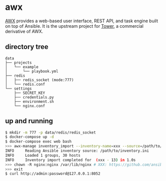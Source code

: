 awx
===

[AWX][1] provides a web-based user interface, REST API, and task engine built
on top of Ansible. It is the upstream project for [Tower][2], a commercial
derivative of AWX.

## directory tree

```
data
├── projects
│   └── example
│       └── playbook.yml
├── redis
│   ├── redis_socket (mode:777)
│   └── redis.conf
└── settings
    ├── SECRET_KEY
    ├── credentials.py
    ├── environment.sh
    └── nginx.conf
```

## up and running

```bash
$ mkdir -m 777 -p data/redis/redis_socket
$ docker-compose up -d
$ docker-compose exec web bash
>>> awx-manage inventory_import --inventory-name=xxx --source=/path/to/inventory.ini
INFO     Reading Ansible inventory source: /path/to/inventory.ini
INFO     Loaded 1 groups, 30 hosts
INFO     Inventory import completed for  (xxx - 13) in 1.0s
>>> chown -R nginx:nginx /var/lib/nginx # XXX: https://github.com/ansible/awx/issues/5230
>>> exit
$ curl http://admin:password@127.0.0.1:8052
```

[1]: https://github.com/ansible/awx
[2]: https://www.ansible.com/tower

